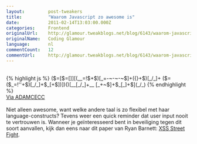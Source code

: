```yaml
---
layout:         post-tweakers
title:          "Waarom Javascript zo awesome is"
date:           2011-02-14T13:03:00.000Z
categories:     Frontend
originalUrl:    http://glamour.tweakblogs.net/blog/6143/waarom-javascript-zo-awesome-is.html
originalName:   Coding Glamour
language:       nl
commentCount:   12
commentUrl:     http://glamour.tweakblogs.net/blog/6143/waarom-javascript-zo-awesome-is.html#reacties
---
```


   <p class="article">
  <br>
{% highlight js %}
($=[$=[]][(__=!$+$)[_=-~-~-~$]+({}+$)[_/_]+
($=($_=!''+$)[_/_]+$_[+$])])()[__[_/_]+__
[_+~$]+$_[_]+$](_/_)
{% endhighlight %}
  <br>
<a href="http://adamcecc.blogspot.com/2011/01/javascript.html" rel="external">Via ADAMCECC</a>
  <br>
  <br>Niet alleen awesome, want welke andere taal is zo flexibel met haar language-constructs?
  Tevens weer een quick reminder dat user input nooit te vertrouwen is. Wanneer
  je ge&#xEF;nteresseerd bent in beveiliging tegen dit soort aanvallen, kijk
  dan eens naar dit paper van Ryan Barnett: <a href="https://media.blackhat.com/bh-dc-11/Barnett/BlackHat_DC_2011_Barnett_XSS%20Streetfight-wp.pdf"
  rel="external">XSS Street Fight</a>.</p>
  <!--more-->
